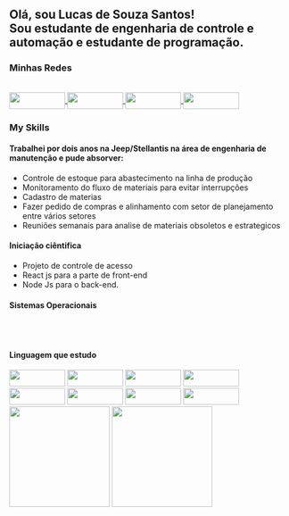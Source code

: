 <h2>Olá, sou Lucas de Souza Santos!<br>Sou estudante de engenharia de controle e automação e estudante de programação.</h2>

### Minhas Redes

<div style="display: inline-block"><br>

<a href="https://www.facebook.com/LUCAS210SANTOS/" target="_blank">
<img width="100" height="30" align="center" src="https://img.shields.io/badge/Facebook-1877F2?style=for-the-badge&logo=facebook&logoColor=white">
</a>

<a href="https://www.linkedin.com/in/lucas-santos-613464176/" target="_blanck">
<img width="100" height="30" align="center" src="https://img.shields.io/badge/LinkedIn-0077B5?style=for-the-badge&logo=linkedin&logoColor=white">
</a>

<a href="https://www.instagram.com/lucas.santos22/" target="_blank">
<img width="100" height="30" align="center" src="https://img.shields.io/badge/Instagram-E4405F?style=for-the-badge&logo=instagram&logoColor=white">
</a>

<a href="https://github.com/Lucas20santos">
<img width="100" height="30" align="center" src="https://img.shields.io/badge/GitHub-100000?style=for-the-badge&logo=github&logoColor=white">
</a>

</div>

### My Skills

#### Trabalhei por dois anos na Jeep/Stellantis na área de engenharia de manutenção e pude absorver: 

- Controle de estoque para abastecimento na linha de produção
- Monitoramento do fluxo de materiais para evitar interrupções
- Cadastro de materias
- Fazer pedido de compras e alinhamento com setor de planejamento entre vários setores
- Reuniões semanais para analise de materiais obsoletos e estrategicos

#### Iniciação ciêntifica

- Projeto de controle de acesso
- React js para a parte de front-end
- Node Js para o back-end.

#### Sistemas Operacionais

<div style="display: inline-block;"><br>

<img src="https://img.shields.io/badge/Windows-0078D6?style=for-the-badge&logo=windows&logoColor=white" alt="">
<img src="https://img.shields.io/badge/Ubuntu-E95420?style=for-the-badge&logo=ubuntu&logoColor=whit" alt="">
<img src="https://img.shields.io/badge/Linux_Mint-87CF3E?style=for-the-badge&logo=linux-mint&logoColor=white" alt="">

</div>

#### Linguagem que estudo

<div style="display: inline-block;">

<img width="100" height="30" aling="center" src="https://img.shields.io/badge/Java-ED8B00?style=for-the-badge&logo=java&logoColor=white">
<img width="100" height="30" aling="center" src="https://img.shields.io/badge/JavaScript-323330?style=for-the-badge&logo=javascript&logoColor=F7DF1E">
<img width="100" height="30" aling="center" src="https://img.shields.io/badge/C%23-239120?style=for-the-badge&logo=c-sharp&logoColor=white">
<img width="100" height="30" aling="center" src="https://img.shields.io/badge/TypeScript-007ACC?style=for-the-badge&logo=typescript&logoColor=white">
<img width="100" height="30" aling="center" src="https://img.shields.io/badge/Python-14354C?style=for-the-badge&logo=python&logoColor=white">
<img width="100" height="30" aling="center" src="https://img.shields.io/badge/HTML5-E34F26?style=for-the-badge&logo=html5&logoColor=white" alt="">
<img width="100" height="30" aling="center" src="https://img.shields.io/badge/CSS3-1572B6?style=for-the-badge&logo=css3&logoColor=white" alt="">
<img width="100" height="30" aling="center" src="https://img.shields.io/badge/React-20232A?style=for-the-badge&logo=react&logoColor=61DAFB" alt="">

</div><br>

<div style="justify-content: space-between;">
<img height="180em" src="https://github-readme-stats.vercel.app/api?username=Lucas20santos&show_icons=true&include_all_commits=true&theme=dracula">
<img height="180em" src="https://github-readme-stats.vercel.app/api/top-langs/?username=Lucas20santos&layout=compact&langs_count=7&theme=dracula"/>
</div>
